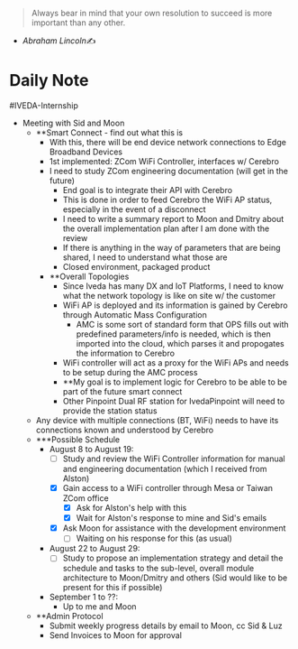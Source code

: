 > Always bear in mind that your own resolution to succeed is more important than any other.
>
   - <cite>Abraham Lincoln</cite>✍️

# Daily Note
#IVEDA-Internship 

- Meeting with Sid and Moon
	- **Smart Connect  - find out what this is
		- With this, there will be end device network connections to Edge Broadband Devices
		- 1st implemented: ZCom WiFi Controller, interfaces w/ Cerebro
		- I need to study ZCom engineering documentation (will get in the future)
			- End goal is to integrate their API with Cerebro
			- This is done in order to feed Cerebro the WiFi AP status, especially in the event of a disconnect
			- I need to write a summary report to Moon and Dmitry about the overall implementation plan after I am done with the review
			- If there is anything in the way of parameters that are being shared, I need to understand what those are
			- Closed environment, packaged product
		- **Overall Topologies
			- Since Iveda has many DX and IoT Platforms, I need to know what the network topology is like on site w/ the customer
			- WiFi AP is deployed and its information is gained by Cerebro through Automatic Mass Configuration
				- AMC is some sort of standard form that OPS fills out with predefined parameters/info is needed, which is then imported into the cloud, which parses it and propogates the information to Cerebro
			- WiFi controller will act as a proxy for the WiFi APs and needs to be setup during the AMC process
			- **My goal is to implement logic for Cerebro to be able to be part of the future smart connect
			- Other Pinpoint Dual RF station for IvedaPinpoint will need to provide the station status
	- Any device with multiple connections (BT, WiFi) needs to have its connections known and understood by Cerebro
	- ***Possible Schedule
		- August 8 to August 19:
			- [ ] Study and review the WiFi Controller information for manual and engineering documentation (which I received from Alston)
			- [x] Gain access to a WiFi controller through Mesa or Taiwan ZCom office
				- [x] Ask for Alston's help with this
				- [x] Wait for Alston's response to mine and Sid's emails
			- [x] Ask Moon for assistance with the development environment
				- [ ] Waiting on his response for this (as usual)
		- August 22 to August 29:
			- [ ] Study to propose an implementation strategy and detail the schedule and tasks to the sub-level, overall module architecture to Moon/Dmitry and others (Sid would like to be present for this if possible)
		- September 1 to ??:
			- Up to me and Moon
	- **Admin Protocol
		- Submit weekly progress details by email to Moon, cc Sid & Luz
		- Send Invoices to Moon for approval

